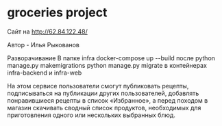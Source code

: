 # groceries project
Сайт на http://62.84.122.48/

Автор - Илья Рыкованов

Разворачивание
В папке infra 
docker-compose up --build
после python manage.py makemigrations
python manage.py migrate
в контейнерах infra-backend и infra-web

На этом сервисе пользователи смогут публиковать рецепты, подписываться на публикации других пользователей, добавлять понравившиеся рецепты в список «Избранное», а перед походом в магазин скачивать сводный список продуктов, необходимых для приготовления одного или нескольких выбранных блюд.
